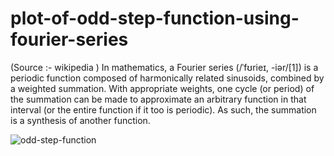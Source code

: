 # plot-of-odd-step-function-using-fourier-series
(Source :- wikipedia ) In mathematics, a Fourier series (/ˈfʊrieɪ, -iər/[1]) is a periodic function composed of harmonically related sinusoids, combined by a weighted summation. With appropriate weights, one cycle (or period) of the summation can be made to approximate an arbitrary function in that interval (or the entire function if it too is periodic). As such, the summation is a synthesis of another function.

![odd-step-function](https://user-images.githubusercontent.com/92621469/137586082-70e7e9f8-6775-427f-abb6-39f1ce6c0469.gif)

